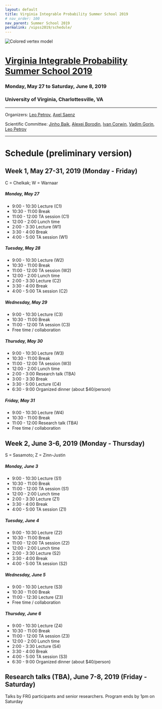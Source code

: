 ```yaml
---
layout: default
title: Virginia Integrable Probability Summer School 2019
# nav_order: 100
nav_parent: Summer School 2019
permalink: /vipss2019/schedule/
---
```


<img class="mb-4" src="{{site.url}}/img/color-vertex.jpg" style="max-width:100%" alt="Colored vertex model">

# <a href="{{site.url}}/vipss2019/">Virginia Integrable Probability Summer School 2019</a>

### Monday, May 27 to Saturday, June 8, 2019

### University of Virginia, Charlottesville, VA


---

Organizers: <a href="mailto:lenia.petrov@gmail.com"><i class="fa fa-envelope" aria-hidden="true"></i> Leo Petrov</a>,
<a href="mailto:ais6a@virginia.edu"><i class="fa fa-envelope" aria-hidden="true"></i> Axel Saenz</a>

Scientific Committee: <a href="http://www.math.lsa.umich.edu/~baik/Welcome.html">Jinho Baik</a>, <a href="http://math.mit.edu/directory/profile.php?pid=1222/">Alexei Borodin</a>, <a href="http://www.math.columbia.edu/~corwin/">Ivan Corwin</a>, <a href="https://www.mccme.ru/~vadicgor/">Vadim Gorin</a>, <a href="https://lpetrov.cc">Leo Petrov</a>


---

<h1 class="mb-5">Schedule (preliminary version)</h1>


## Week 1, May 27-31, 2019 (Monday - Friday)

C = Chelkak; W = Warnaar

##### Monday, May 27

- 9:00 - 10:30 Lecture (C1)
- 10:30 - 11:00 Break
- 11:00 - 12:00 TA session (C1)
- 12:00 - 2:00 Lunch time
- 2:00 - 3:30 Lecture (W1)
- 3:30 - 4:00 Break
- 4:00 - 5:00 TA session (W1)

##### Tuesday, May 28

- 9:00 - 10:30 Lecture (W2)
- 10:30 - 11:00 Break
- 11:00 - 12:00 TA session (W2)
- 12:00 - 2:00 Lunch time
- 2:00 - 3:30 Lecture (C2)
- 3:30 - 4:00 Break
- 4:00 - 5:00 TA session (C2)

##### Wednesday, May 29

- 9:00 - 10:30 Lecture (C3)
- 10:30 - 11:00 Break
- 11:00 - 12:00 TA session (C3)
- Free time / collaboration

##### Thursday, May 30

- 9:00 - 10:30 Lecture (W3)
- 10:30 - 11:00 Break
- 11:00 - 12:00 TA session (W3)
- 12:00 - 2:00 Lunch time
- 2:00 - 3:00 Research talk (TBA)
- 3:00 - 3:30 Break
- 3:30 - 5:00 Lecture (C4) 
- 6:30 - 9:00 Organized dinner (about $40/person)

##### Friday, May 31

- 9:00 - 10:30 Lecture (W4)
- 10:30 - 11:00 Break
- 11:00 - 12:00 Research talk (TBA)
- Free time / collaboration


## Week 2, June 3-6, 2019 (Monday - Thursday)

S = Sasamoto; Z = Zinn-Justin

##### Monday, June 3

- 9:00 - 10:30 Lecture (S1)
- 10:30 - 11:00 Break
- 11:00 - 12:00 TA session (S1)
- 12:00 - 2:00 Lunch time
- 2:00 - 3:30 Lecture (Z1)
- 3:30 - 4:00 Break
- 4:00 - 5:00 TA session (Z1)

##### Tuesday, June 4

- 9:00 - 10:30 Lecture (Z2)
- 10:30 - 11:00 Break
- 11:00 - 12:00 TA session (Z2)
- 12:00 - 2:00 Lunch time
- 2:00 - 3:30 Lecture (S2)
- 3:30 - 4:00 Break
- 4:00 - 5:00 TA session (S2)

##### Wednesday, June 5

- 9:00 - 10:30 Lecture (S3)
- 10:30 - 11:00 Break
- 11:00 - 12:30 Lecture (Z3)
- Free time / collaboration

##### Thursday, June 6

- 9:00 - 10:30 Lecture (Z4)
- 10:30 - 11:00 Break
- 11:00 - 12:00 TA session (Z3)
- 12:00 - 2:00 Lunch time
- 2:00 - 3:30 Lecture (S4)
- 3:30 - 4:00 Break
- 4:00 - 5:00 TA session (S3)
- 6:30 - 9:00 Organized dinner (about $40/person)

## Research talks (TBA), June 7-8, 2019 (Friday - Saturday)

Talks by FRG participants and senior researchers. Program ends by 1pm on Saturday

